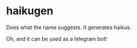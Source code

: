 # haikugen

Does what the name suggests. It generates haikus.

Oh, and it can be used as a telegram bot!
